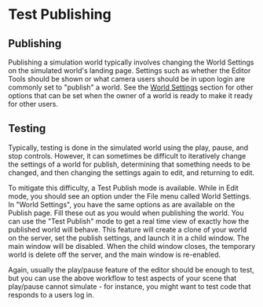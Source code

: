 # Test Publishing

## Publishing 

Publishing a simulation world typically involves changing the World Settings on the simulated world's landing page.  Settings such as whether the Editor Tools should be shown or what camera users should be in upon login are commonly set to "publish" a world.  See the [World Settings](world-settings.md) section for other options that can be set when the owner of a world is ready to make it ready for other users.

## Testing

Typically, testing is done in the simulated world using the play, pause, and stop controls.  However, it can sometimes be difficult to iteratively change the settings of a world for publish, determining that something needs to be changed, and then changing the settings again to edit, and returning to edit.  

To mitigate this difficulty, a Test Publish mode is available.  While in Edit mode, you should see an option under the File menu called World Settings.  In "World Settings", you have the same options as are available on the Publish page. Fill these out as you would when publishing the world. You can use the "Test Publish" mode to get a real time view of exactly how the published world will behave. This feature will create a clone of your world on the server, set the publish settings, and launch it in a child window. The main window will be disabled. When the child window closes, the temporary world is delete off the server, and the main window is re-enabled.

Again, usually the play/pause feature of the editor should be enough to test, but you can use the above workflow to test aspects of your scene that play/pause cannot simulate - for instance, you might want to test code that responds to a users log in.